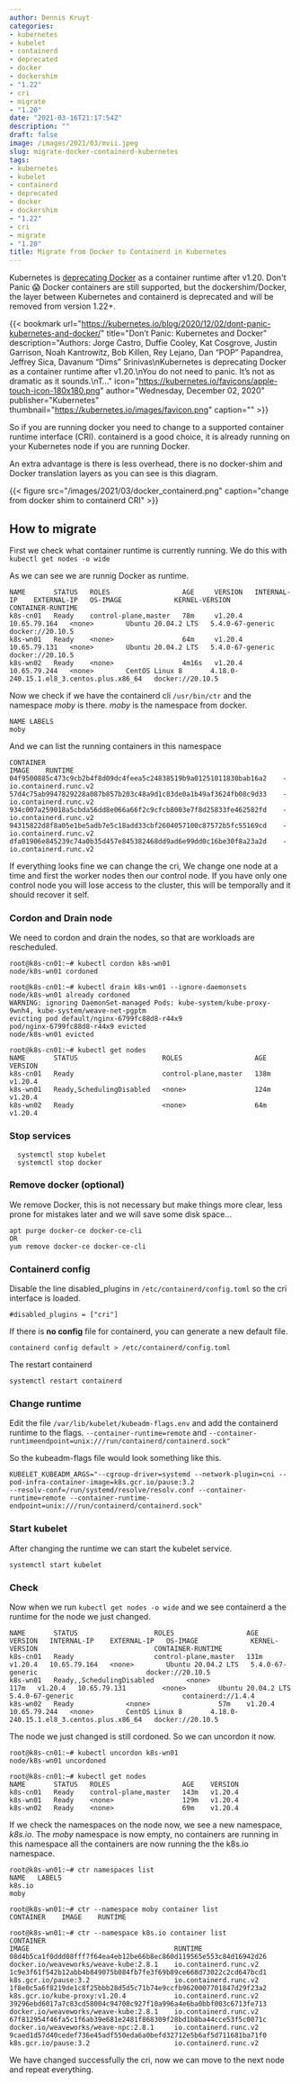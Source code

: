 ```yaml
---
author: Dennis Kruyt
categories:
- kubernetes
- kubelet
- containerd
- deprecated
- docker
- dockershim
- "1.22"
- cri
- migrate
- "1.20"
date: "2021-03-16T21:17:54Z"
description: ""
draft: false
image: /images/2021/03/mvii.jpeg
slug: migrate-docker-containerd-kubernetes
tags:
- kubernetes
- kubelet
- containerd
- deprecated
- docker
- dockershim
- "1.22"
- cri
- migrate
- "1.20"
title: Migrate from Docker to Containerd in Kubernetes
---
```



Kubernetes is [deprecating Docker](https://github.com/kubernetes/kubernetes/blob/master/CHANGELOG/CHANGELOG-1.20.md#deprecation) as a container runtime after v1.20. Don't Panic 😱 Docker containers are still supported, but the dockershim/Docker, the layer between Kubernetes and containerd  is deprecated and will be removed from version 1.22+.

{{< bookmark url="https://kubernetes.io/blog/2020/12/02/dont-panic-kubernetes-and-docker/" title="Don’t Panic: Kubernetes and Docker" description="Authors: Jorge Castro, Duffie Cooley, Kat Cosgrove, Justin Garrison, Noah Kantrowitz, Bob Killen, Rey Lejano, Dan “POP” Papandrea, Jeffrey Sica, Davanum “Dims” Srinivas\nKubernetes is deprecating Docker as a container runtime after v1.20.\nYou do not need to panic. It’s not as dramatic as it sounds.\nT…" icon="https://kubernetes.io/favicons/apple-touch-icon-180x180.png" author="Wednesday, December 02, 2020" publisher="Kubernetes" thumbnail="https://kubernetes.io/images/favicon.png" caption="" >}}

So if you are running docker you need to change to a supported container runtime interface (CRI). containerd is a good choice, it is already running on your Kubernetes node if you are running Docker.

An extra advantage is there is less overhead, there is no docker-shim and Docker translation layers as  you can see is this diagram.

{{< figure src="/images/2021/03/docker_containerd.png" caption="change from docker shim to containerd CRI" >}}

## How to migrate

First we check what container runtime is currently running. We do this with `kubectl get nodes -o wide`

As we can see we are runnig Docker as runtime.

```
NAME       STATUS   ROLES                  AGE     VERSION   INTERNAL-IP    EXTERNAL-IP   OS-IMAGE             KERNEL-VERSION                             CONTAINER-RUNTIME
k8s-cn01   Ready    control-plane,master   78m     v1.20.4   10.65.79.164   <none>        Ubuntu 20.04.2 LTS   5.4.0-67-generic                           docker://20.10.5
k8s-wn01   Ready    <none>                 64m     v1.20.4   10.65.79.131   <none>        Ubuntu 20.04.2 LTS   5.4.0-67-generic                           docker://20.10.5
k8s-wn02   Ready    <none>                 4m16s   v1.20.4   10.65.79.244   <none>        CentOS Linux 8       4.18.0-240.15.1.el8_3.centos.plus.x86_64   docker://20.10.5
```

Now we check if we have the containerd cli `/usr/bin/ctr` and the namespace _moby_ is there. _moby_ is the namespace from docker.

```
NAME LABELS
moby
```

And we can list the running containers in this namespace

```
CONTAINER                                                           IMAGE    RUNTIME
04f9500885c473c9cb2b4f8d09dc4feea5c24838519b9a01251011830bab16a2    -        io.containerd.runc.v2
57d4c75ab9947829228a087b857b203c48a9d1c83de0a1b49af3624fb08c9d33    -        io.containerd.runc.v2
934c007a259018a5cbda56dd8e066a66f2c9cfcb8003e7f8d25833fe462582fd    -        io.containerd.runc.v2
94315822d8f8a05e1be5adb7e5c18add33cbf2604057100c87572b5fc55169cd    -        io.containerd.runc.v2
dfa01906e845239c74a0b35d457e845382468dd9ad6e99dd0c16be30f8a23a2d    -        io.containerd.runc.v2
```

If everything looks fine we can change the cri, We change one node at a time and first the worker nodes then our control node. If you have only one control node you will lose access to the cluster, this will be temporally and it should recover it self.

### Cordon and Drain node

We need to cordon and drain the nodes, so that are workloads are rescheduled.

```
root@k8s-cn01:~# kubectl cordon k8s-wn01
node/k8s-wn01 cordoned

root@k8s-cn01:~# kubectl drain k8s-wn01 --ignore-daemonsets
node/k8s-wn01 already cordoned
WARNING: ignoring DaemonSet-managed Pods: kube-system/kube-proxy-9wnh4, kube-system/weave-net-pgptm
evicting pod default/nginx-6799fc88d8-r44x9
pod/nginx-6799fc88d8-r44x9 evicted
node/k8s-wn01 evicted

root@k8s-cn01:~# kubectl get nodes
NAME       STATUS                     ROLES                  AGE    VERSION
k8s-cn01   Ready                      control-plane,master   138m   v1.20.4
k8s-wn01   Ready,SchedulingDisabled   <none>                 124m   v1.20.4
k8s-wn02   Ready                      <none>                 64m    v1.20.4
```

### Stop services

```
  systemctl stop kubelet
  systemctl stop docker
```

### Remove docker (optional)

We remove Docker, this is not necessary but make things more clear, less prone for mistakes later and we will save some disk space...

```
apt purge docker-ce docker-ce-cli
OR
yum remove docker-ce docker-ce-cli
```

### Containerd config

Disable the line disabled_plugins in `/etc/containerd/config.toml` so the cri interface is loaded.

```
#disabled_plugins = ["cri"]
```

If there is **no config** file for containerd, you can generate a new default file.

```
containerd config default > /etc/containerd/config.toml
```

The restart containerd

```
systemctl restart containerd
```

### Change runtime

Edit the file `/var/lib/kubelet/kubeadm-flags.env` and add the containerd runtime to the flags. `--container-runtime=remote` and `--container-runtimeendpoint=unix:///run/containerd/containerd.sock"`

So the kubeadm-flags file would look something like this.

```
KUBELET_KUBEADM_ARGS="--cgroup-driver=systemd --network-plugin=cni --pod-infra-container-image=k8s.gcr.io/pause:3.2
--resolv-conf=/run/systemd/resolve/resolv.conf --container-runtime=remote --container-runtime-endpoint=unix:///run/containerd/containerd.sock"
```

### Start kubelet

After changing the runtime we can start the kubelet service.

```
systemctl start kubelet
```

### Check

Now when we run `kubectl get nodes -o wide` and we see containerd a the runtime for the node we just changed.

```
NAME       STATUS  		 			ROLES                  AGE    VERSION   INTERNAL-IP    EXTERNAL-IP   OS-IMAGE             KERNEL-VERSION                             CONTAINER-RUNTIME
k8s-cn01   Ready	 		    	control-plane,master   131m   v1.20.4   10.65.79.164   <none>        Ubuntu 20.04.2 LTS   5.4.0-67-generic                           docker://20.10.5
k8s-wn01   Ready,,SchedulingDisabled	    <none>                 117m   v1.20.4   10.65.79.131  		 <none>        Ubuntu 20.04.2 LTS   5.4.0-67-generic                           containerd://1.4.4
k8s-wn02   Ready   			 <none>                 57m    v1.20.4   10.65.79.244   <none>        CentOS Linux 8       4.18.0-240.15.1.el8_3.centos.plus.x86_64   docker://20.10.5
```

The node we just changed is still cordoned. So we can uncordon it now.

```
root@k8s-cn01:~# kubectl uncordon k8s-wn01
node/k8s-wn01 uncordoned

root@k8s-cn01:~# kubectl get nodes
NAME       STATUS   ROLES                  AGE    VERSION
k8s-cn01   Ready    control-plane,master   143m   v1.20.4
k8s-wn01   Ready    <none>                 129m   v1.20.4
k8s-wn02   Ready    <none>                 69m    v1.20.4
```

If we check the namespaces on the node now, we see a new namespace, _k8s.io_. The _moby_ namespace is now empty, no containers are running in this namespace all the containers are now running the the k8s.io namespace.

```
root@k8s-wn01:~# ctr namespaces list
NAME   LABELS
k8s.io
moby

root@k8s-wn01:~# ctr --namespace moby container list
CONTAINER    IMAGE    RUNTIME

root@k8s-wn01:~# ctr --namespace k8s.io container list
CONTAINER                                                           IMAGE                                    RUNTIME
08d4b5ca1f0ddd08fff7f64ea4eb12be66b8ec860d119565e553c84d16942d26    docker.io/weaveworks/weave-kube:2.8.1    io.containerd.runc.v2
1c9e3f61f542b12abb4b849075b084fb7fe3f69b89ce668d73022c2cd647bcd1    k8s.gcr.io/pause:3.2                     io.containerd.runc.v2
1f8e0c5a6f8219de1c8f25bbb28d5d5c71b74e9ccfb9620007701847d29f23a2    k8s.gcr.io/kube-proxy:v1.20.4            io.containerd.runc.v2
39296ebd6017a7c83cd58004c94708c927f10a996a4e6ba0bbf003c6713fe713    docker.io/weaveworks/weave-kube:2.8.1    io.containerd.runc.v2
67f812954f46fa5c1f6ab39e681e2481f868309f28bd1b8ba44cce53f5c0071c    docker.io/weaveworks/weave-npc:2.8.1     io.containerd.runc.v2
9caed1d57d40cedef736e45adf550eda6a0befd32712e5b6af5d711681ba71f0    k8s.gcr.io/pause:3.2                     io.containerd.runc.v2
```

We have changed successfully the cri, now we can move to the next node and repeat everything.

